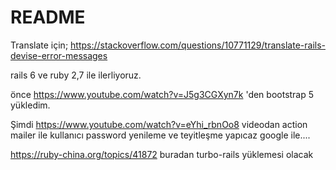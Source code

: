 # README
Translate için;
https://stackoverflow.com/questions/10771129/translate-rails-devise-error-messages

rails 6 ve ruby 2,7 ile ilerliyoruz.

önce https://www.youtube.com/watch?v=J5g3CGXyn7k 'den bootstrap 5 yükledim.

Şimdi https://www.youtube.com/watch?v=eYhi_rbnOo8 videodan action mailer ile kullanıcı password yenileme ve teyitleşme yapıcaz google ile....

https://ruby-china.org/topics/41872 buradan turbo-rails yüklemesi olacak


